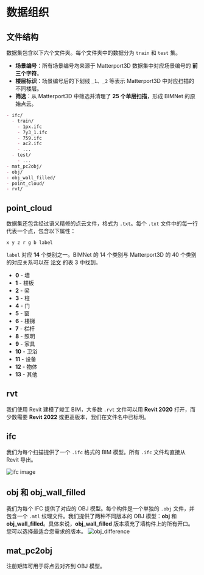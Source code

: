 # 数据组织

## 文件结构

数据集包含以下六个文件夹。每个文件夹中的数据分为 `train` 和 `test` 集。

- **场景编号**：所有场景编号均来源于 Matterport3D 数据集中对应场景编号的 **前三个字符**。
- **楼层标识**：场景编号后的下划线 `_1`、`_2` 等表示 Matterport3D 中对应扫描的不同楼层。
- **筛选**：从 Matterport3D 中筛选并清理了 **25 个单层扫描**，形成 BIMNet 的原始点云。

```markdown
- ifc/
  - train/
    - 1px.ifc
    - 7y3_1.ifc
    - 759.ifc
    - ac2.ifc
    - ...
  - test/
    - ...
- mat_pc2obj/
- obj/
- obj_wall_filled/
- point_cloud/
- rvt/
```

## point_cloud
数据集还包含经过语义精修的点云文件，格式为 `.txt`。每个 `.txt` 文件中的每一行代表一个点，包含以下属性：
```
x y z r g b label
```
`label` 对应 **14** 个类别之一。BIMNet 的 14 个类别与 Matterport3D 的 40 个类别的对应关系可以在 [论文](https://www.sciencedirect.com/science/article/pii/S0926580525001360) 的表 3 中找到。
- **0** - 墙
- **1** - 楼板
- **2** - 梁
- **3** - 柱
- **4** - 门
- **5** - 窗
- **6** - 楼梯
- **7** - 栏杆
- **8** - 照明
- **9** - 家具
- **10** - 卫浴
- **11** - 设备
- **12** - 物体
- **13** - 其他

## rvt
我们使用 Revit 建模了竣工 BIM，大多数 `.rvt` 文件可以用 **Revit 2020** 打开，而少数需要 **Revit 2022** 或更高版本，我们在文件名中已标明。

## ifc
我们为每个扫描提供了一个 `.ifc` 格式的 BIM 模型。所有 `.ifc` 文件均直接从 Revit 导出。

![ifc image](image.png)

## obj 和 obj_wall_filled
我们为每个 IFC 提供了对应的 OBJ 模型。每个构件是一个单独的 `.obj` 文件，并包含一个 `.mtl` 纹理文件。我们提供了两种不同版本的 OBJ 模型：**obj** 和 **obj_wall_filled**。具体来说，**obj_wall_filled** 版本填充了墙构件上的所有开口。您可以选择最适合您需求的版本。
![obj_difference](obj_difference.jpg)

## mat_pc2obj
注册矩阵可用于将点云对齐到 OBJ 模型。
